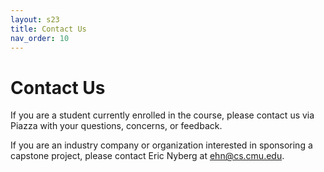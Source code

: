 ```yaml
---
layout: s23
title: Contact Us
nav_order: 10
---
```


# Contact Us

If you are a student currently enrolled in the course, please contact us via Piazza with your questions, concerns, or feedback.

If you are an industry company or organization interested in sponsoring a capstone project, please contact Eric Nyberg at [ehn@cs.cmu.edu](mailto:ehn@cs.cmu.edu).